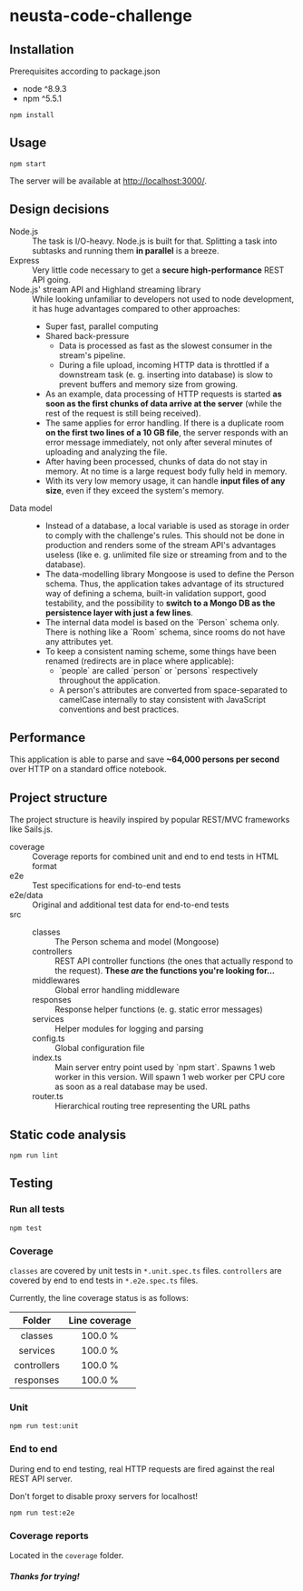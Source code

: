 # neusta-code-challenge

## Installation
Prerequisites according to package.json
* node ^8.9.3
* npm ^5.5.1
```
npm install
```

## Usage
```
npm start
```
The server will be available at [http://localhost:3000/](http://localhost:3000/).

## Design decisions
<dl>
    <dt>Node.js</dt>
    <dd>The task is I/O-heavy. Node.js is built for that. Splitting a task into subtasks and running them <b>in parallel</b> is a breeze.</dd>
    <dt>Express</dt>
    <dd>Very little code necessary to get a <b>secure high-performance</b> REST API going.</dd>
    <dt>Node.js' stream API and Highland streaming library</dt>
    <dd>
        While looking unfamiliar to developers not used to node development, it has huge advantages compared to other approaches:
        <ul>
            <li>Super fast, parallel computing</li>
            <li>
                Shared back-pressure
                <ul>
                    <li>Data is processed as fast as the slowest consumer in the stream's pipeline.</li>
                    <li>During a file upload, incoming HTTP data is throttled if a downstream task (e. g. inserting into database) is slow to prevent buffers and memory size from growing.</li>
                </ul>
            </li>
            <li>As an example, data processing of HTTP requests is started <b>as soon as the first chunks of data arrive at the server</b> (while the rest of the request is still being received).</li>
            <li>The same applies for error handling. If there is a duplicate room <b>on the first two lines of a 10 GB file</b>, the server responds with an error message immediately, not only after several minutes of uploading and analyzing the file.</li>
            <li>After having been processed, chunks of data do not stay in memory. At no time is a large request body fully held in memory.</li>
            <li>With its very low memory usage, it can handle <b>input files of any size</b>, even if they exceed the system's memory.</li>
    </dd>
    <dt>Data model</dt>
    <dd>
        <ul>
            <li>
                Instead of a database, a local variable is used as storage in order to comply with the challenge's rules. This should not be done in production and renders some of the stream API's advantages useless (like e. g. unlimited file size or streaming from and to the database).
            </li>
            <li>
                The data-modelling library Mongoose is used to define the Person schema. Thus, the application takes advantage of its structured way of defining a schema, built-in validation support, good testability, and the possibility to <b>switch to a Mongo DB as the persistence layer with just a few lines</b>.
            </li>
            <li>
                The internal data model is based on the `Person` schema only. There is nothing like a `Room` schema, since rooms do not have any attributes yet.
            </li>
            <li>
                To keep a consistent naming scheme, some things have been renamed (redirects are in place where applicable):
                <ul>
                    <li>`people` are called `person` or `persons` respectively throughout the application.</li>
                    <li>A person's attributes are converted from space-separated to camelCase internally to stay consistent with JavaScript conventions and best practices.</li>
                </ul>
            </li>
        </ul>
    </dd>
</dl>

## Performance
This application is able to parse and save <b>~64,000 persons per second</b> over HTTP on a standard office notebook.

## Project structure
The project structure is heavily inspired by popular REST/MVC frameworks like Sails.js.

<dl>
    <dt>coverage</dt>
    <dd>Coverage reports for combined unit and end to end tests in HTML format</dd>
    <dt>e2e</dt>
    <dd>Test specifications for end-to-end tests</dd>
    <dt>e2e/data</dt>
    <dd>Original and additional test data for end-to-end tests</dd>
    <dt>src</dt>
    <dd>
        <dl>
            <dt>classes</dt>
            <dd>The Person schema and model (Mongoose)</dd>
            <dt>controllers</dt>
            <dd>REST API controller functions (the ones that actually respond to the request). <b>These <em>are</em> the functions you're looking for...</b></dd>
            <dt>middlewares</dt>
            <dd>Global error handling middleware</dd>
            <dt>responses</dt>
            <dd>Response helper functions (e. g. static error messages)</dd>
            <dt>services</dt>
            <dd>Helper modules for logging and parsing</dd>
            <dt>config.ts</dt>
            <dd>Global configuration file</dd>
            <dt>index.ts</dt>
            <dd>Main server entry point used by `npm start`. Spawns 1 web worker in this version. Will spawn 1 web worker per CPU core as soon as a real database may be used.</dd>
            <dt>router.ts</dt>
            <dd>Hierarchical routing tree representing the URL paths</dd>
        </dl>
    </dd>
</dl>

## Static code analysis
```
npm run lint
```

## Testing
### Run all tests
```
npm test
```

### Coverage
`classes` are covered by unit tests in `*.unit.spec.ts` files. `controllers` are covered by end to end tests in `*.e2e.spec.ts` files.

Currently, the line coverage status is as follows:

|    Folder   | Line coverage |
|:-----------:|:-------------:|
| classes     |       100.0 % |
| services    |       100.0 % |
| controllers |       100.0 % |
| responses   |       100.0 % |

### Unit
```
npm run test:unit
```

### End to end
During end to end testing, real HTTP requests are fired against the real REST API server.

Don't forget to disable proxy servers for localhost!

```
npm run test:e2e
```

### Coverage reports
Located in the `coverage` folder.

##### Thanks for trying!
